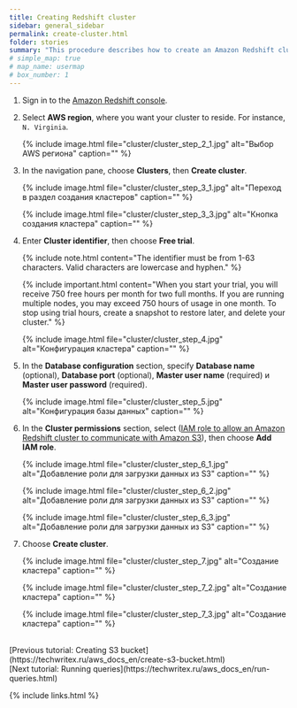 ```yaml
---
title: Creating Redshift cluster
sidebar: general_sidebar
permalink: create-cluster.html
folder: stories
summary: "This procedure describes how to create an Amazon Redshift cluster."
# simple_map: true
# map_name: usermap
# box_number: 1
---
```


1. Sign in to the [Amazon Redshift console](https://console.aws.amazon.com/redshift). 

2. Select **AWS region**, where you want your cluster to reside. For instance, `N. Virginia`.

    {% include image.html file="cluster/cluster_step_2_1.jpg" alt="Выбор AWS региона" caption="" %}

    <!-- {% include image.html file="cluster/cluster_step_2_2.jpg" alt="Перечень AWS регионов" caption="" %} -->

3. In the navigation pane, choose **Clusters**, then **Create cluster**.

    {% include image.html file="cluster/cluster_step_3_1.jpg" alt="Переход в раздел создания кластеров" caption="" %}

    {% include image.html file="cluster/cluster_step_3_3.jpg" alt="Кнопка создания кластера" caption="" %}

4. Enter **Cluster identifier**, then choose **Free trial**.

    {% include note.html content="The identifier must be from 1-63 characters. Valid characters are lowercase and hyphen." %}

    {% include important.html content="When you start your trial, you will receive 750 free hours per month for two full months. If you are running multiple nodes, you may exceed 750 hours of usage in one month. To stop using trial hours, create a snapshot to restore later, and delete your cluster." %}

    {% include image.html file="cluster/cluster_step_4.jpg" alt="Конфигурация кластера" caption="" %}

5. In the **Database configuration** section, specify **Database name** (optional), **Database port** (optional), **Master user name** (required) и **Master user password** (required).

    {% include image.html file="cluster/cluster_step_5.jpg" alt="Конфигурация базы данных" caption="" %}

6. In the **Cluster permissions** section, select ([IAM role to allow an Amazon Redshift cluster to communicate with Amazon S3](https://techwritex.ru/aws_docs_en/create-role.html)), then choose **Add IAM role**.

    {% include image.html file="cluster/cluster_step_6_1.jpg" alt="Добавление роли для загрузки данных из S3" caption="" %}

    {% include image.html file="cluster/cluster_step_6_2.jpg" alt="Добавление роли для загрузки данных из S3" caption="" %}

    {% include image.html file="cluster/cluster_step_6_3.jpg" alt="Добавление роли для загрузки данных из S3" caption="" %}

7. Choose **Create cluster**.

    {% include image.html file="cluster/cluster_step_7.jpg" alt="Создание кластера" caption="" %}

    {% include image.html file="cluster/cluster_step_7_2.jpg" alt="Создание кластера" caption="" %}

    {% include image.html file="cluster/cluster_step_7_3.jpg" alt="Создание кластера" caption="" %}


<br />
[Previous tutorial: Creating S3 bucket](https://techwritex.ru/aws_docs_en/create-s3-bucket.html)

<br />
[Next tutorial: Running queries](https://techwritex.ru/aws_docs_en/run-queries.html)

{% include links.html %}
